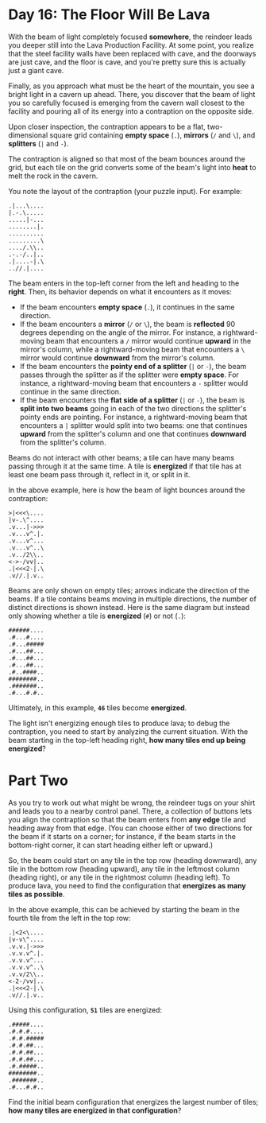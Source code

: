 # Day 16: The Floor Will Be Lava
With the beam of light completely focused **somewhere**, the reindeer leads you deeper still into the Lava Production 
Facility. At some point, you realize that the steel facility walls have been replaced with cave, and the doorways are 
just cave, and the floor is cave, and you're pretty sure this is actually just a giant cave.

Finally, as you approach what must be the heart of the mountain, you see a bright light in a cavern up ahead. There, 
you discover that the beam of light you so carefully focused is emerging from the cavern wall closest to the facility 
and pouring all of its energy into a contraption on the opposite side.

Upon closer inspection, the contraption appears to be a flat, two-dimensional square grid containing **empty space** 
(`.`), **mirrors** (`/` and `\`), and **splitters** (`|` and `-`).

The contraption is aligned so that most of the beam bounces around the grid, but each tile on the grid converts some of 
the beam's light into **heat** to melt the rock in the cavern.

You note the layout of the contraption (your puzzle input). For example:
```
.|...\....
|.-.\.....
.....|-...
........|.
..........
.........\
..../.\\..
.-.-/..|..
.|....-|.\
..//.|....
```
The beam enters in the top-left corner from the left and heading to the **right**. Then, its behavior depends on what 
it encounters as it moves:
* If the beam encounters **empty space** (`.`), it continues in the same direction.
* If the beam encounters a **mirror** (`/` or `\`), the beam is **reflected** 90 degrees depending on the angle of the 
mirror. For instance, a rightward-moving beam that encounters a `/` mirror would continue **upward** in the mirror's 
column, while a rightward-moving beam that encounters a `\` mirror would continue **downward** from the mirror's column.
* If the beam encounters the **pointy end of a splitter** (`|` or `-`), the beam passes through the splitter as if the 
splitter were **empty space**. For instance, a rightward-moving beam that encounters a `-` splitter would continue in 
the same direction.
* If the beam encounters the **flat side of a splitter** (`|` or `-`), the beam is **split into two beams** going in 
each of the two directions the splitter's pointy ends are pointing. For instance, a rightward-moving beam that 
encounters a `|` splitter would split into two beams: one that continues **upward** from the splitter's column and one 
that continues **downward** from the splitter's column.

Beams do not interact with other beams; a tile can have many beams passing through it at the same time. A tile is 
**energized** if that tile has at least one beam pass through it, reflect in it, or split in it.

In the above example, here is how the beam of light bounces around the contraption:
```
>|<<<\....
|v-.\^....
.v...|->>>
.v...v^.|.
.v...v^...
.v...v^..\
.v../2\\..
<->-/vv|..
.|<<<2-|.\
.v//.|.v..
```
Beams are only shown on empty tiles; arrows indicate the direction of the beams. If a tile contains beams moving in 
multiple directions, the number of distinct directions is shown instead. Here is the same diagram but instead only 
showing whether a tile is **energized** (`#`) or not (`.`):
```
######....
.#...#....
.#...#####
.#...##...
.#...##...
.#...##...
.#..####..
########..
.#######..
.#...#.#..
```
Ultimately, in this example, **`46`** tiles become **energized**.

The light isn't energizing enough tiles to produce lava; to debug the contraption, you need to start by analyzing the 
current situation. With the beam starting in the top-left heading right, **how many tiles end up being energized**?

# Part Two
As you try to work out what might be wrong, the reindeer tugs on your shirt and leads you to a nearby control panel. 
There, a collection of buttons lets you align the contraption so that the beam enters from **any edge** tile and 
heading away from that edge. (You can choose either of two directions for the beam if it starts on a corner; for 
instance, if the beam starts in the bottom-right corner, it can start heading either left or upward.)

So, the beam could start on any tile in the top row (heading downward), any tile in the bottom row (heading upward), 
any tile in the leftmost column (heading right), or any tile in the rightmost column (heading left). To produce lava, 
you need to find the configuration that **energizes as many tiles as possible**.

In the above example, this can be achieved by starting the beam in the fourth tile from the left in the top row:
```
.|<2<\....
|v-v\^....
.v.v.|->>>
.v.v.v^.|.
.v.v.v^...
.v.v.v^..\
.v.v/2\\..
<-2-/vv|..
.|<<<2-|.\
.v//.|.v..
```
Using this configuration, **`51`** tiles are energized:
```
.#####....
.#.#.#....
.#.#.#####
.#.#.##...
.#.#.##...
.#.#.##...
.#.#####..
########..
.#######..
.#...#.#..
```
Find the initial beam configuration that energizes the largest number of tiles; **how many tiles are energized in that 
configuration**?
